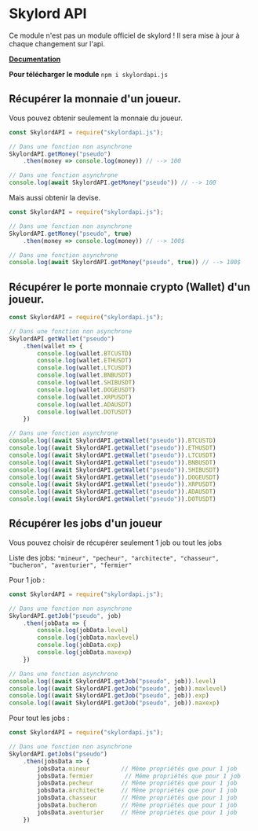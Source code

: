 # Skylord API 

Ce module n'est pas un module officiel de skylord !
Il sera mise à jour à chaque changement sur l'api.

**[Documentation](https://ifanoxy.gitbook.io/skylordapi.js/fonctions/getmoney)**

**Pour télécharger le module** ``npm i skylordapi.js``

## Récupérer la monnaie d'un joueur. 
Vous pouvez obtenir seulement la monnaie du joueur.
```js
const SkylordAPI = require("skylordapi.js");

// Dans une fonction non asynchrone
SkylordAPI.getMoney("pseudo")
    .then(money => console.log(money)) // --> 100

// Dans une fonction asynchrone
console.log(await SkylordAPI.getMoney("pseudo")) // --> 100
```
Mais aussi obtenir la devise.
```js
const SkylordAPI = require("skylordapi.js");

// Dans une fonction non asynchrone
SkylordAPI.getMoney("pseudo", true)
    .then(money => console.log(money)) // --> 100$

// Dans une fonction asynchrone
console.log(await SkylordAPI.getMoney("pseudo", true)) // --> 100$
```

## Récupérer le porte monnaie crypto (Wallet) d'un joueur.

```js
const SkylordAPI = require("skylordapi.js");

// Dans une fonction non asynchrone
SkylordAPI.getWallet("pseudo")
    .then(wallet => {
        console.log(wallet.BTCUSTD)
        console.log(wallet.ETHUSDT)
        console.log(wallet.LTCUSDT)
        console.log(wallet.BNBUSDT)
        console.log(wallet.SHIBUSDT)
        console.log(wallet.DOGEUSDT)
        console.log(wallet.XRPUSDT)
        console.log(wallet.ADAUSDT)
        console.log(wallet.DOTUSDT)
    })

// Dans une fonction asynchrone
console.log((await SkylordAPI.getWallet("pseudo")).BTCUSTD)
console.log((await SkylordAPI.getWallet("pseudo")).ETHUSDT)
console.log((await SkylordAPI.getWallet("pseudo")).LTCUSDT)
console.log((await SkylordAPI.getWallet("pseudo")).BNBUSDT)
console.log((await SkylordAPI.getWallet("pseudo")).SHIBUSDT)
console.log((await SkylordAPI.getWallet("pseudo")).DOGEUSDT)
console.log((await SkylordAPI.getWallet("pseudo")).XRPUSDT)
console.log((await SkylordAPI.getWallet("pseudo")).ADAUSDT)
console.log((await SkylordAPI.getWallet("pseudo")).DOTUSDT)
```

## Récupérer les jobs d'un joueur 

Vous pouvez choisir de récupérer seulement 1 job ou tout les jobs

Liste des jobs: ``"mineur", "pecheur", "architecte", "chasseur", "bucheron", "aventurier", "fermier"``

Pour 1 job : 
```js
const SkylordAPI = require("skylordapi.js");

// Dans une fonction non asynchrone
SkylordAPI.getJob("pseudo", job)
    .then(jobData => {
        console.log(jobData.level)
        console.log(jobData.maxlevel)
        console.log(jobData.exp)
        console.log(jobData.maxexp)
    })

// Dans une fonction asynchrone
console.log((await SkylordAPI.getJob("pseudo", job)).level)
console.log((await SkylordAPI.getJob("pseudo", job)).maxlevel)
console.log((await SkylordAPI.getJob("pseudo", job)).exp)
console.log((await SkylordAPI.getJob("pseudo", job)).maxexp)
```

Pour tout les jobs :

```js
const SkylordAPI = require("skylordapi.js");

// Dans une fonction non asynchrone
SkylordAPI.getJobs("pseudo")
    .then(jobsData => {
        jobsData.mineur         // Même propriétés que pour 1 job
        jobsData.fermier         // Même propriétés que pour 1 job
        jobsData.pecheur        // Même propriétés que pour 1 job
        jobsData.architecte     // Même propriétés que pour 1 job
        jobsData.chasseur       // Même propriétés que pour 1 job
        jobsData.bucheron       // Même propriétés que pour 1 job
        jobsData.aventurier     // Même propriétés que pour 1 job
    })
```
